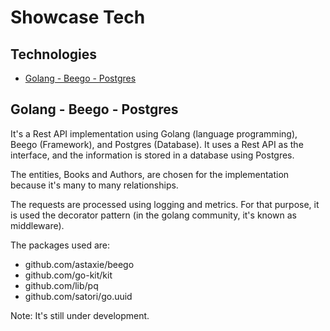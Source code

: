 # Showcase Tech

## Technologies

* [Golang - Beego - Postgres](./golang-beego-postgres)

## Golang - Beego - Postgres
It's a Rest API implementation using Golang (language programming), Beego (Framework), and Postgres (Database). It uses a Rest API as the interface, and the information is stored in a database using Postgres.

The entities, Books and Authors, are chosen for the implementation because it's many to many relationships.

The requests are processed using logging and metrics. For that purpose, it is used the decorator pattern (in the golang community, it's known as middleware).

The packages used are:
* github.com/astaxie/beego
* github.com/go-kit/kit
* github.com/lib/pq
* github.com/satori/go.uuid

Note: It's still under development.
